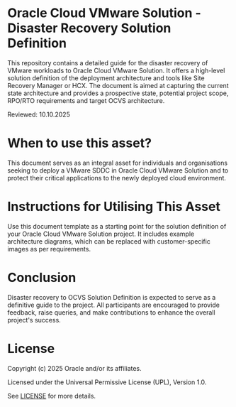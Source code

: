 # Oracle Cloud VMware Solution - Disaster Recovery Solution Definition

This repository contains a detailed guide for the disaster recovery of VMware workloads to Oracle Cloud VMware Solution. It offers a high-level solution definition of the deployment architecture and tools like Site Recovery Manager or HCX. The document is aimed at capturing the current state architecture and provides a prospective state, potential project scope, RPO/RTO requirements and target OCVS architecture.

Reviewed: 10.10.2025

# When to use this asset?

This document serves as an integral asset for individuals and organisations seeking to deploy a VMware SDDC in Oracle Cloud VMware Solution and to protect their critical applications to the newly deployed cloud environment.

# Instructions for Utilising This Asset

Use this document template as a starting point for the solution definition of your Oracle Cloud VMware Solution project. It includes example architecture diagrams, which can be replaced with customer-specific images as per requirements.

# Conclusion

Disaster recovery to OCVS Solution Definition is expected to serve as a definitive guide to the project. All participants are encouraged to provide feedback, raise queries, and make contributions to enhance the overall project's success.

# License

Copyright (c) 2025 Oracle and/or its affiliates.

Licensed under the Universal Permissive License (UPL), Version 1.0.

See [LICENSE](https://github.com/oracle-devrel/technology-engineering/blob/main/LICENSE) for more details.
